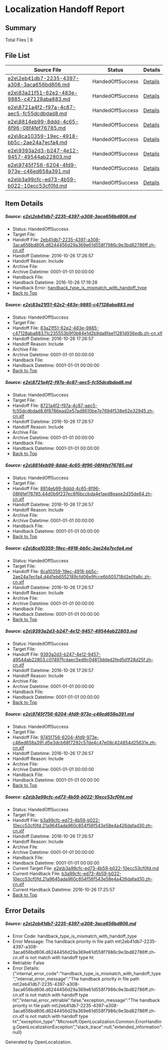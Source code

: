 # <a name='report-top'></a> Localization Handoff Report

## Summary
 Total Files | 8

## File List
 Source File | Status | Details 
 ----------- | ------ | ------- 
 [e2e\2eb41db7-2235-4397-a308-3aca656bd806.md](https://github.com/OpenLocalizationTestOrg/ol-test0/blob/f82b0573e4900dceb2aa23b5d98e126dcd8f722f/e2e/2eb41db7-2235-4397-a308-3aca656bd806.md) | HandedOffSuccess | [Details](#19e666f951cb41c159421d47caad4d2393417ace2)
 [e2e\83a21f51-62e2-483e-9885-c47128aba883.md](https://github.com/OpenLocalizationTestOrg/ol-test0/blob/609b93772c4f47a27760c56f18dfe78a47f5c17e/e2e/83a21f51-62e2-483e-9885-c47128aba883.md) | HandedOffSuccess | [Details](#9de0a53821f5dd8ee53a1fa0cf206c27d600c5aa4)
 [e2e\8721a4f2-f97a-4c87-aec5-fc55dcdbdad8.md](https://github.com/OpenLocalizationTestOrg/ol-test0/blob/774bbccb8c409a8a148d56b65c98ffffb7a501fa/e2e/8721a4f2-f97a-4c87-aec5-fc55dcdbdad8.md) | HandedOffSuccess | [Details](#ed6fdd7e24284c55b254ab98323283b18867c7805)
 [e2e\8814eb99-8ddd-4c65-8f96-08f4fef76785.md](https://github.com/OpenLocalizationTestOrg/ol-test0/blob/438b65fa7971f370cf4febac947fa6300dc9441a/e2e/8814eb99-8ddd-4c65-8f96-08f4fef76785.md) | HandedOffSuccess | [Details](#24e9725250e7fb438315b82113ab9c63448ebc9c6)
 [e2e\8ca10359-19ec-4918-bb5c-2ae24a7ecfa4.md](https://github.com/OpenLocalizationTestOrg/ol-test0/blob/21a32f5e49fe3393fe9008099e8e4f52d99bdc9f/e2e/8ca10359-19ec-4918-bb5c-2ae24a7ecfa4.md) | HandedOffSuccess | [Details](#cd9da70be234e36d9ee4ed8bde0dd43ca5df73ef7)
 [e2e\9393a2d3-b247-4e12-9457-49544ab22803.md](https://github.com/OpenLocalizationTestOrg/ol-test0/blob/4de48644bd41059b664b1234f938193d3b96ff15/e2e/9393a2d3-b247-4e12-9457-49544ab22803.md) | HandedOffSuccess | [Details](#d15a2deaec055048f6372c1e997606e90b980c1e8)
 [e2e\9745f756-6204-4fd9-973e-c46ed658a391.md](https://github.com/OpenLocalizationTestOrg/ol-test0/blob/95c815a42e2850a222502092d7730cc4ddfc1ba2/e2e/9745f756-6204-4fd9-973e-c46ed658a391.md) | HandedOffSuccess | [Details](#a5f36e20e1b4bedcc2b54c3a9c9cf9b9f0c44d0f9)
 [e2e\b3a99cfc-ed73-4b59-b022-10ecc53cf0fd.md](https://github.com/OpenLocalizationTestOrg/ol-test0/blob/3ec68c95d74ddf29af925d3a1fa9856e716fb3a6/e2e/b3a99cfc-ed73-4b59-b022-10ecc53cf0fd.md) | HandedOffSuccess | [Details](#8d8b1d8c0ee65a1a11dec39a40184a7ae6cc758d12)

## Item Details
##### <a name='19e666f951cb41c159421d47caad4d2393417ace2'></a> Source: [e2e\2eb41db7-2235-4397-a308-3aca656bd806.md](https://github.com/OpenLocalizationTestOrg/ol-test0/blob/f82b0573e4900dceb2aa23b5d98e126dcd8f722f/e2e/2eb41db7-2235-4397-a308-3aca656bd806.md)
* Status: HandedOffSuccess
* Target File: 
* Handoff File: [2eb41db7-2235-4397-a308-3aca656bd806.d6244456d29a369e61d558f7986c9e3bd82786ff.zh-cn.xlf](https://github.com/OpenLocalizationTestOrg/ol-test0-handoff/blob/132407450b645b3c1294ece26eaa04cc77818fb1/ol-handoff/OpenLocalizationTestOrg/ol-test0-zhcn/shujia/ht/2eb41db7-2235-4397-a308-3aca656bd806.d6244456d29a369e61d558f7986c9e3bd82786ff.zh-cn.xlf)
* Handoff Datetime: 2016-10-26 17:26:57
* Handoff Reason: Include
* Archive File: 
* Archive Datetime: 0001-01-01 00:00:00
* Handback File: 
* Handback Datetime: 2016-10-26 17:19:28
* Handback Error: [handback_type_is_mismatch_with_handoff_type](#19e666f951cb41c159421d47caad4d2393417ace2handback_type_is_mismatch_with_handoff_type)
* [Back to Top](#report-top)

##### <a name='9de0a53821f5dd8ee53a1fa0cf206c27d600c5aa4'></a> Source: [e2e\83a21f51-62e2-483e-9885-c47128aba883.md](https://github.com/OpenLocalizationTestOrg/ol-test0/blob/609b93772c4f47a27760c56f18dfe78a47f5c17e/e2e/83a21f51-62e2-483e-9885-c47128aba883.md)
* Status: HandedOffSuccess
* Target File: 
* Handoff File: [83a21f51-62e2-483e-9885-c47128aba883.11c235553b9f0b84e1d2b9da8fae11281d936edb.zh-cn.xlf](https://github.com/OpenLocalizationTestOrg/ol-test0-handoff/blob/132407450b645b3c1294ece26eaa04cc77818fb1/ol-handoff/OpenLocalizationTestOrg/ol-test0-zhcn/shujia/ht/83a21f51-62e2-483e-9885-c47128aba883.11c235553b9f0b84e1d2b9da8fae11281d936edb.zh-cn.xlf)
* Handoff Datetime: 2016-10-26 17:26:57
* Handoff Reason: Include
* Archive File: 
* Archive Datetime: 0001-01-01 00:00:00
* Handback File: 
* Handback Datetime: 0001-01-01 00:00:00
* [Back to Top](#report-top)

##### <a name='ed6fdd7e24284c55b254ab98323283b18867c7805'></a> Source: [e2e\8721a4f2-f97a-4c87-aec5-fc55dcdbdad8.md](https://github.com/OpenLocalizationTestOrg/ol-test0/blob/774bbccb8c409a8a148d56b65c98ffffb7a501fa/e2e/8721a4f2-f97a-4c87-aec5-fc55dcdbdad8.md)
* Status: HandedOffSuccess
* Target File: 
* Handoff File: [8721a4f2-f97a-4c87-aec5-fc55dcdbdad8.6f8786ead2e57ad8610be7e7694f538e62e32945.zh-cn.xlf](https://github.com/OpenLocalizationTestOrg/ol-test0-handoff/blob/132407450b645b3c1294ece26eaa04cc77818fb1/ol-handoff/OpenLocalizationTestOrg/ol-test0-zhcn/shujia/ht/8721a4f2-f97a-4c87-aec5-fc55dcdbdad8.6f8786ead2e57ad8610be7e7694f538e62e32945.zh-cn.xlf)
* Handoff Datetime: 2016-10-26 17:26:57
* Handoff Reason: Include
* Archive File: 
* Archive Datetime: 0001-01-01 00:00:00
* Handback File: 
* Handback Datetime: 0001-01-01 00:00:00
* [Back to Top](#report-top)

##### <a name='24e9725250e7fb438315b82113ab9c63448ebc9c6'></a> Source: [e2e\8814eb99-8ddd-4c65-8f96-08f4fef76785.md](https://github.com/OpenLocalizationTestOrg/ol-test0/blob/438b65fa7971f370cf4febac947fa6300dc9441a/e2e/8814eb99-8ddd-4c65-8f96-08f4fef76785.md)
* Status: HandedOffSuccess
* Target File: 
* Handoff File: [8814eb99-8ddd-4c65-8f96-08f4fef76785.44d0b6f237ec8f6bccbda4e1aed8eaee2d35de84.zh-cn.xlf](https://github.com/OpenLocalizationTestOrg/ol-test0-handoff/blob/132407450b645b3c1294ece26eaa04cc77818fb1/ol-handoff/OpenLocalizationTestOrg/ol-test0-zhcn/shujia/ht/8814eb99-8ddd-4c65-8f96-08f4fef76785.44d0b6f237ec8f6bccbda4e1aed8eaee2d35de84.zh-cn.xlf)
* Handoff Datetime: 2016-10-26 17:26:57
* Handoff Reason: Include
* Archive File: 
* Archive Datetime: 0001-01-01 00:00:00
* Handback File: 
* Handback Datetime: 0001-01-01 00:00:00
* [Back to Top](#report-top)

##### <a name='cd9da70be234e36d9ee4ed8bde0dd43ca5df73ef7'></a> Source: [e2e\8ca10359-19ec-4918-bb5c-2ae24a7ecfa4.md](https://github.com/OpenLocalizationTestOrg/ol-test0/blob/21a32f5e49fe3393fe9008099e8e4f52d99bdc9f/e2e/8ca10359-19ec-4918-bb5c-2ae24a7ecfa4.md)
* Status: HandedOffSuccess
* Target File: 
* Handoff File: [8ca10359-19ec-4918-bb5c-2ae24a7ecfa4.d4d1eb6552189cfd06e9fcce6b505718d2e0fa6c.zh-cn.xlf](https://github.com/OpenLocalizationTestOrg/ol-test0-handoff/blob/132407450b645b3c1294ece26eaa04cc77818fb1/ol-handoff/OpenLocalizationTestOrg/ol-test0-zhcn/shujia/ht/8ca10359-19ec-4918-bb5c-2ae24a7ecfa4.d4d1eb6552189cfd06e9fcce6b505718d2e0fa6c.zh-cn.xlf)
* Handoff Datetime: 2016-10-26 17:26:57
* Handoff Reason: Include
* Archive File: 
* Archive Datetime: 0001-01-01 00:00:00
* Handback File: 
* Handback Datetime: 0001-01-01 00:00:00
* [Back to Top](#report-top)

##### <a name='d15a2deaec055048f6372c1e997606e90b980c1e8'></a> Source: [e2e\9393a2d3-b247-4e12-9457-49544ab22803.md](https://github.com/OpenLocalizationTestOrg/ol-test0/blob/4de48644bd41059b664b1234f938193d3b96ff15/e2e/9393a2d3-b247-4e12-9457-49544ab22803.md)
* Status: HandedOffSuccess
* Target File: 
* Handoff File: [9393a2d3-b247-4e12-9457-49544ab22803.c07497fcdaec5ed9c04813dded2fed5d1f28d25f.zh-cn.xlf](https://github.com/OpenLocalizationTestOrg/ol-test0-handoff/blob/132407450b645b3c1294ece26eaa04cc77818fb1/ol-handoff/OpenLocalizationTestOrg/ol-test0-zhcn/shujia/ht/9393a2d3-b247-4e12-9457-49544ab22803.c07497fcdaec5ed9c04813dded2fed5d1f28d25f.zh-cn.xlf)
* Handoff Datetime: 2016-10-26 17:26:57
* Handoff Reason: Include
* Archive File: 
* Archive Datetime: 0001-01-01 00:00:00
* Handback File: 
* Handback Datetime: 0001-01-01 00:00:00
* [Back to Top](#report-top)

##### <a name='a5f36e20e1b4bedcc2b54c3a9c9cf9b9f0c44d0f9'></a> Source: [e2e\9745f756-6204-4fd9-973e-c46ed658a391.md](https://github.com/OpenLocalizationTestOrg/ol-test0/blob/95c815a42e2850a222502092d7730cc4ddfc1ba2/e2e/9745f756-6204-4fd9-973e-c46ed658a391.md)
* Status: HandedOffSuccess
* Target File: 
* Handoff File: [9745f756-6204-4fd9-973e-c46ed658a391.d5e3dcb68f7292c57de4c47e08c424854d25631e.zh-cn.xlf](https://github.com/OpenLocalizationTestOrg/ol-test0-handoff/blob/132407450b645b3c1294ece26eaa04cc77818fb1/ol-handoff/OpenLocalizationTestOrg/ol-test0-zhcn/shujia/ht/9745f756-6204-4fd9-973e-c46ed658a391.d5e3dcb68f7292c57de4c47e08c424854d25631e.zh-cn.xlf)
* Handoff Datetime: 2016-10-26 17:26:57
* Handoff Reason: Include
* Archive File: 
* Archive Datetime: 0001-01-01 00:00:00
* Handback File: 
* Handback Datetime: 0001-01-01 00:00:00
* [Back to Top](#report-top)

##### <a name='8d8b1d8c0ee65a1a11dec39a40184a7ae6cc758d12'></a> Source: [e2e\b3a99cfc-ed73-4b59-b022-10ecc53cf0fd.md](https://github.com/OpenLocalizationTestOrg/ol-test0/blob/3ec68c95d74ddf29af925d3a1fa9856e716fb3a6/e2e/b3a99cfc-ed73-4b59-b022-10ecc53cf0fd.md)
* Status: HandedOffSuccess
* Target File: 
* Handoff File: [b3a99cfc-ed73-4b59-b022-10ecc53cf0fd.21a9645ada960c854f56f543e58e4a426dafad30.zh-cn.xlf](https://github.com/OpenLocalizationTestOrg/ol-test0-handoff/blob/132407450b645b3c1294ece26eaa04cc77818fb1/ol-handoff/OpenLocalizationTestOrg/ol-test0-zhcn/shujia/ht/b3a99cfc-ed73-4b59-b022-10ecc53cf0fd.21a9645ada960c854f56f543e58e4a426dafad30.zh-cn.xlf)
* Handoff Datetime: 2016-10-26 17:26:57
* Handoff Reason: Include
* Archive File: 
* Archive Datetime: 0001-01-01 00:00:00
* Handback File: 
* Handback Datetime: 0001-01-01 00:00:00
* Current Target File: [e2e\b3a99cfc-ed73-4b59-b022-10ecc53cf0fd.md](https://github.com/OpenLocalizationTestOrg/ol-test0-zhcn/blob/7033c844e0ae40798be7074d6ebf2610d40b09bc/e2e/b3a99cfc-ed73-4b59-b022-10ecc53cf0fd.md)
* Current Handback File: [b3a99cfc-ed73-4b59-b022-10ecc53cf0fd.21a9645ada960c854f56f543e58e4a426dafad30.zh-cn.xlf](https://github.com/OpenLocalizationTestOrg/ol-test0-handback/blob/1c71f49814ca744ff393ea9e4a8a9cc00b253db4/ol-handback/OpenLocalizationTestOrg/ol-test0-zhcn/shujia/b3a99cfc-ed73-4b59-b022-10ecc53cf0fd.21a9645ada960c854f56f543e58e4a426dafad30.zh-cn.xlf)
* Current Handback Datetime: 2016-10-26 17:25:57
* [Back to Top](#report-top)


## Error Details
##### <a name='19e666f951cb41c159421d47caad4d2393417ace2handback_type_is_mismatch_with_handoff_type'></a> Source: [e2e\2eb41db7-2235-4397-a308-3aca656bd806.md](#19e666f951cb41c159421d47caad4d2393417ace2)
* Error Code: handback_type_is_mismatch_with_handoff_type
* Error Message: The handback priority in file path mt\2eb41db7-2235-4397-a308-3aca656bd806.d6244456d29a369e61d558f7986c9e3bd82786ff.zh-cn.xlf is not match with handoff type ht
* Retriable: False
* Error Details: {"internal_error_code":"handback_type_is_mismatch_with_handoff_type","internal_error_message":"The handback priority in file path mt\\2eb41db7-2235-4397-a308-3aca656bd806.d6244456d29a369e61d558f7986c9e3bd82786ff.zh-cn.xlf is not match with handoff type ht","internal_error_retriable":false,"exception_message":"The handback priority in file path mt\\2eb41db7-2235-4397-a308-3aca656bd806.d6244456d29a369e61d558f7986c9e3bd82786ff.zh-cn.xlf is not match with handoff type ht","exception_type":"Microsoft.OpenLocalization.Common.ErrorHandling.OpenLocalizationException","stack_trace":null,"extended_information":null}


Generated by OpenLocalization.
